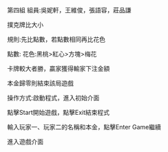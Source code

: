 第四組 組員:吳妮軒，王維俊，張語容，莊品謙

撲克牌比大小

規則:先比點數，若點數相同再比花色

點數:     花色:黑桃>紅心>方塊>梅花

卡牌較大者勝，贏家獲得輸家下注金額

本金歸零則結束該局遊戲

操作方式:啟動程式，進入初始介面

點擊Start開始遊戲，點擊Exit結束程式

輸入玩家一、玩家二的名稱和本金，點擊Enter Game繼續

進入遊戲介面
